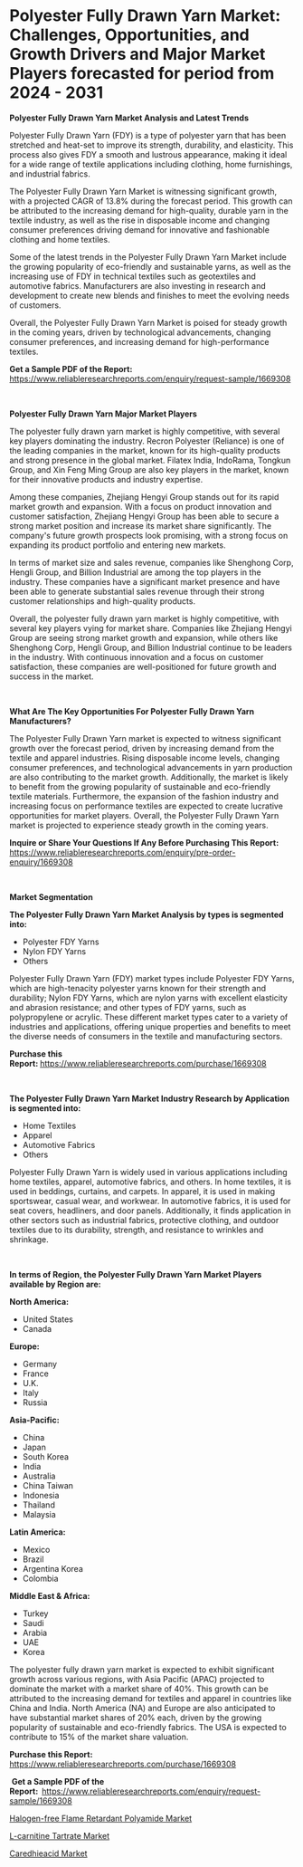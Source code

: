 <p><h1>Polyester Fully Drawn Yarn Market: Challenges, Opportunities, and Growth Drivers and Major Market Players forecasted for period from 2024 - 2031</h1></p><p><strong>Polyester Fully Drawn Yarn Market Analysis and Latest Trends</strong></p>
<p><p>Polyester Fully Drawn Yarn (FDY) is a type of polyester yarn that has been stretched and heat-set to improve its strength, durability, and elasticity. This process also gives FDY a smooth and lustrous appearance, making it ideal for a wide range of textile applications including clothing, home furnishings, and industrial fabrics.</p><p>The Polyester Fully Drawn Yarn Market is witnessing significant growth, with a projected CAGR of 13.8% during the forecast period. This growth can be attributed to the increasing demand for high-quality, durable yarn in the textile industry, as well as the rise in disposable income and changing consumer preferences driving demand for innovative and fashionable clothing and home textiles.</p><p>Some of the latest trends in the Polyester Fully Drawn Yarn Market include the growing popularity of eco-friendly and sustainable yarns, as well as the increasing use of FDY in technical textiles such as geotextiles and automotive fabrics. Manufacturers are also investing in research and development to create new blends and finishes to meet the evolving needs of customers.</p><p>Overall, the Polyester Fully Drawn Yarn Market is poised for steady growth in the coming years, driven by technological advancements, changing consumer preferences, and increasing demand for high-performance textiles.</p></p>
<p><strong>Get a Sample PDF of the Report:&nbsp;</strong> <a href="https://www.reliableresearchreports.com/enquiry/request-sample/1669308">https://www.reliableresearchreports.com/enquiry/request-sample/1669308</a></p>
<p>&nbsp;</p>
<p><strong>Polyester Fully Drawn Yarn Major Market Players</strong></p>
<p><p>The polyester fully drawn yarn market is highly competitive, with several key players dominating the industry. Recron Polyester (Reliance) is one of the leading companies in the market, known for its high-quality products and strong presence in the global market. Filatex India, IndoRama, Tongkun Group, and Xin Feng Ming Group are also key players in the market, known for their innovative products and industry expertise.</p><p>Among these companies, Zhejiang Hengyi Group stands out for its rapid market growth and expansion. With a focus on product innovation and customer satisfaction, Zhejiang Hengyi Group has been able to secure a strong market position and increase its market share significantly. The company's future growth prospects look promising, with a strong focus on expanding its product portfolio and entering new markets.</p><p>In terms of market size and sales revenue, companies like Shenghong Corp, Hengli Group, and Billion Industrial are among the top players in the industry. These companies have a significant market presence and have been able to generate substantial sales revenue through their strong customer relationships and high-quality products.</p><p>Overall, the polyester fully drawn yarn market is highly competitive, with several key players vying for market share. Companies like Zhejiang Hengyi Group are seeing strong market growth and expansion, while others like Shenghong Corp, Hengli Group, and Billion Industrial continue to be leaders in the industry. With continuous innovation and a focus on customer satisfaction, these companies are well-positioned for future growth and success in the market.</p></p>
<p>&nbsp;</p>
<p><strong>What Are The Key Opportunities For Polyester Fully Drawn Yarn Manufacturers?</strong></p>
<p><p>The Polyester Fully Drawn Yarn market is expected to witness significant growth over the forecast period, driven by increasing demand from the textile and apparel industries. Rising disposable income levels, changing consumer preferences, and technological advancements in yarn production are also contributing to the market growth. Additionally, the market is likely to benefit from the growing popularity of sustainable and eco-friendly textile materials. Furthermore, the expansion of the fashion industry and increasing focus on performance textiles are expected to create lucrative opportunities for market players. Overall, the Polyester Fully Drawn Yarn market is projected to experience steady growth in the coming years.</p></p>
<p><strong>Inquire or Share Your Questions If Any Before Purchasing This Report:</strong> <a href="https://www.reliableresearchreports.com/enquiry/pre-order-enquiry/1669308">https://www.reliableresearchreports.com/enquiry/pre-order-enquiry/1669308</a></p>
<p>&nbsp;</p>
<p><strong>Market Segmentation</strong></p>
<p><strong>The Polyester Fully Drawn Yarn Market Analysis by types is segmented into:</strong></p>
<p><ul><li>Polyester FDY Yarns</li><li>Nylon FDY Yarns</li><li>Others</li></ul></p>
<p><p>Polyester Fully Drawn Yarn (FDY) market types include Polyester FDY Yarns, which are high-tenacity polyester yarns known for their strength and durability; Nylon FDY Yarns, which are nylon yarns with excellent elasticity and abrasion resistance; and other types of FDY yarns, such as polypropylene or acrylic. These different market types cater to a variety of industries and applications, offering unique properties and benefits to meet the diverse needs of consumers in the textile and manufacturing sectors.</p></p>
<p><strong>Purchase this Report:&nbsp;</strong><a href="https://www.reliableresearchreports.com/purchase/1669308">https://www.reliableresearchreports.com/purchase/1669308</a></p>
<p>&nbsp;</p>
<p><strong>The Polyester Fully Drawn Yarn Market Industry Research by Application is segmented into:</strong></p>
<p><ul><li>Home Textiles</li><li>Apparel</li><li>Automotive Fabrics</li><li>Others</li></ul></p>
<p><p>Polyester Fully Drawn Yarn is widely used in various applications including home textiles, apparel, automotive fabrics, and others. In home textiles, it is used in beddings, curtains, and carpets. In apparel, it is used in making sportswear, casual wear, and workwear. In automotive fabrics, it is used for seat covers, headliners, and door panels. Additionally, it finds application in other sectors such as industrial fabrics, protective clothing, and outdoor textiles due to its durability, strength, and resistance to wrinkles and shrinkage.</p></p>
<p>&nbsp;</p>
<p><strong>In terms of Region, the Polyester Fully Drawn Yarn Market Players available by Region are:</strong></p>
<p>
    <p> <strong> North America: </strong>
        <ul>
            <li>United States</li>
            <li>Canada</li>
        </ul>
        </p> 
    <p> <strong> Europe: </strong>
        <ul>
            <li>Germany</li>
            <li>France</li>
            <li>U.K.</li>
            <li>Italy</li>
            <li>Russia</li>
        </ul>
        </p> 
    <p> <strong> Asia-Pacific: </strong>
        <ul>
            <li>China</li>
            <li>Japan</li>
            <li>South Korea</li>
            <li>India</li>
            <li>Australia</li>
            <li>China Taiwan</li>
            <li>Indonesia</li>
            <li>Thailand</li>
            <li>Malaysia</li>
        </ul>
        </p> 
    <p> <strong> Latin America: </strong>
        <ul>
            <li>Mexico</li>
            <li>Brazil</li>
            <li>Argentina Korea</li>
            <li>Colombia</li>
        </ul>
        </p> 
    <p> <strong> Middle East & Africa: </strong>
        <ul>
            <li>Turkey</li>
            <li>Saudi</li>
            <li>Arabia</li>
            <li>UAE</li>
            <li>Korea</li>
        </ul>
    </p>
    </p>
<p><p>The polyester fully drawn yarn market is expected to exhibit significant growth across various regions, with Asia Pacific (APAC) projected to dominate the market with a market share of 40%. This growth can be attributed to the increasing demand for textiles and apparel in countries like China and India. North America (NA) and Europe are also anticipated to have substantial market shares of 20% each, driven by the growing popularity of sustainable and eco-friendly fabrics. The USA is expected to contribute to 15% of the market share valuation.</p></p>
<p><strong>Purchase this Report: </strong><a href="https://www.reliableresearchreports.com/purchase/1669308">https://www.reliableresearchreports.com/purchase/1669308</a></p>
<p>&nbsp;<strong>Get a Sample PDF of the Report:&nbsp;&nbsp;</strong><a href="https://www.reliableresearchreports.com/enquiry/request-sample/1669308">https://www.reliableresearchreports.com/enquiry/request-sample/1669308</a></p>
<p><strong></strong></p>
<p><p><a href="https://view.publitas.com/reportprime-1/halogen-free-flame-retardant-polyamide-market-size-growth-outlook-from-2023-to-2030-projecting-at-markets-trends-analysis-by-application-regional-outlook-and-revenue/">Halogen-free Flame Retardant Polyamide Market</a></p><p><a href="https://view.publitas.com/reportprime-1/l-carnitine-tartrate-market-share-market-new-trends-analysis-report-by-type-by-application-by-end-use-by-region-and-segment-forecasts-2023-2030/">L-carnitine Tartrate Market</a></p><p><a href="https://view.publitas.com/reportprime-1/caredhieacid-market-size-share-trends-analysis-report-by-material-by-type-by-end-user-by-region-and-segment-forecasts-2023-2030/">Caredhieacid Market</a></p></p>